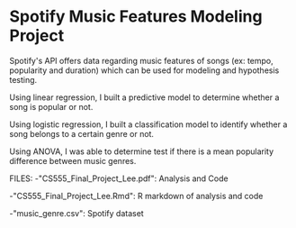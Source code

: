 # Spotify Music Features Modeling Project

Spotify's API offers data regarding music features of songs (ex: tempo, popularity and duration) which can be used for modeling and hypothesis testing.

Using linear regression, I built a predictive model to determine whether a song is popular or not.     

Using logistic regression, I built a classification model to identify whether a song belongs to a certain genre or not.   
  
Using ANOVA, I was able to determine test if there is a mean popularity difference between music genres.


FILES:
-"CS555_Final_Project_Lee.pdf": Analysis and Code

-"CS555_Final_Project_Lee.Rmd": R markdown of analysis and code

-"music_genre.csv": Spotify dataset



